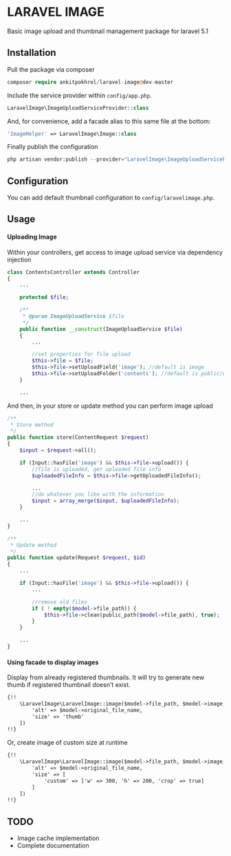 # LARAVEL IMAGE
Basic image upload and thumbnail management package for laravel 5.1

## Installation

Pull the package via composer

```php
composer require ankitpokhrel/laravel-image@dev-master
```

Include the service provider within `config/app.php`.

```php
LaravelImage\ImageUploadServiceProvider::class
```

And, for convenience, add a facade alias to this same file at the bottom:

```php
'ImageHelper' => LaravelImage\Image::class
```

Finally publish the configuration
```php
php artisan vendor:publish --provider="LaravelImage\ImageUploadServiceProvider"
```

## Configuration
You can add default thumbnail configuration to `config/laravelimage.php`.

## Usage

#### Uploading Image
Within your controllers, get access to image upload service via dependency injection
```php
class ContentsController extends Controller
{
    ...

    protected $file;

    /**
     * @param ImageUploadService $file
     */
    public function __construct(ImageUploadService $file)
    {
        ...

        //set properties for file upload
        $this->file = $file;
        $this->file->setUploadField('image'); //default is image
        $this->file->setUploadFolder('contents'); //default is public/uploads/contents
    }

    ...

```

And then, in your store or update method you can perform image upload
```php
/**
 * Store method
 */
public function store(ContentRequest $request)
{
    $input = $request->all();

    if (Input::hasFile('image') && $this->file->upload()) {
        //file is uploaded, get uploaded file info
        $uploadedFileInfo = $this->file->getUploadedFileInfo();

        ...
        //do whatever you like with the information
        $input = array_merge($input, $uploadedFileInfo);
    }

    ...
}

/**
 * Update method
 */
public function update(Request $request, $id)
{
    ...

    if (Input::hasFile('image') && $this->file->upload()) {
        ...

        //remove old files
        if ( ! empty($model->file_path)) {
            $this->file->clean(public_path($model->file_path), true);
        }
    }

    ...
}
```

#### Using facade to display images

Display from already registered thumbnails. It will try to generate new thumb if registered thumbnail doesn't exist.
```html
{!!
    \LaravelImage\LaravelImage::image($model->file_path, $model->image, [
        'alt' => $model->original_file_name,
        'size' => 'thumb'
    ])
!!}
```

Or, create image of custom size at runtime
```html
{!!
    \LaravelImage\LaravelImage::image($model->file_path, $model->image, [
        'alt' => $model->original_file_name,
        'size' => [
            'custom' => ['w' => 300, 'h' => 200, 'crop' => true]
        ]
    ])
!!}
```

## TODO
- Image cache implementation
- Complete documentation
